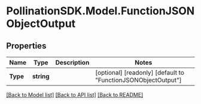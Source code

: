 
# PollinationSDK.Model.FunctionJSONObjectOutput

## Properties

Name | Type | Description | Notes
------------ | ------------- | ------------- | -------------
**Type** | **string** |  | [optional] [readonly] [default to "FunctionJSONObjectOutput"]

[[Back to Model list]](../README.md#documentation-for-models)
[[Back to API list]](../README.md#documentation-for-api-endpoints)
[[Back to README]](../README.md)

